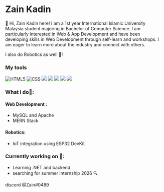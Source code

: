 # Zain Kadin
👋 Hi, Zain Kadin here! I am a 1st year International Islamic University Malaysia student majoring in Bachelor of Computer Science. I am particularly interested in Web & App Development and have been developing skills in Web Development through self-learn and workshops. I am eager to learn more about the industry and connect with others.

I also do Robotics as well 🤖!

### My tools
<div display="flex">
  <img src="https://img.shields.io/badge/HTML-%23E34F26.svg?logo=html5&logoColor=white" alt="HTML5"/>
  <img src="https://img.shields.io/badge/css3-%231572B6.svg?style=for-the-badge&logo=css3&logoColor=white" alt="CSS"/>
  <img src="https://img.shields.io/badge/JavaScript-F7DF1E?logo=javascript&logoColor=000"/>
  <img src="https://img.shields.io/badge/Express.js-%23404d59.svg?logo=express&logoColor=%2361DAFB"/>
  <img src="https://img.shields.io/badge/Node.js-6DA55F?logo=node.js&logoColor=white"/>
  <img src="https://img.shields.io/badge/MongoDB-%234ea94b.svg?logo=mongodb&logoColor=white"/>
  <img src="https://img.shields.io/badge/MySQL-4479A1?logo=mysql&logoColor=fff"/>
</div>

### What i do📝:
#### Web Development : 
- MySQL and Apache
- MERN Stack

#### Robotics: 
- IoT integration using ESP32 DevKit 


### Currently working on 🧐: 
- Learning .NET and backend.
- searching for summer internship 2026 🔍

discord @Zain#0489

